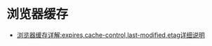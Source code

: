 # 浏览器缓存

- [ 浏览器缓存详解:expires,cache-control,last-modified,etag详细说明](http://blog.csdn.net/eroswang/article/details/8302191)